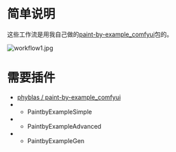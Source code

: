 # 简单说明

这些工作流是用我自己做的[paint-by-example_comfyui](https://github.com/phyblas/paint-by-example_comfyui)包的。

![workflow1.jpg](https://github.com/phyblas/paint-by-example_comfyui/blob/master/workflow1.jpg)

# 需要插件

- [phyblas / paint-by-example_comfyui](https://github.com/phyblas/paint-by-example_comfyui)
- - PaintbyExampleSimple
- - PaintbyExampleAdvanced
- - PaintbyExampleGen